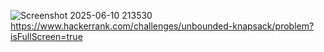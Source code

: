 ![Screenshot 2025-06-10 213530](https://github.com/user-attachments/assets/5e2e60bf-d694-4806-a6cf-189936647806)
https://www.hackerrank.com/challenges/unbounded-knapsack/problem?isFullScreen=true
